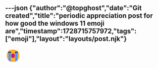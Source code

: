 ---json
{"author":"@topghost","date":"Git created","title":"periodic appreciation post for how good the windows 11 emoji are","timestamp":1728715757972,"tags":["emoji"],"layout":"layouts/post.njk"}
---

![a screenshot of the windows rendering of the crying emoji "😭"](/attachments/2024/10/12/10%2010%2034%2018%20PM%20(msedge).png)

